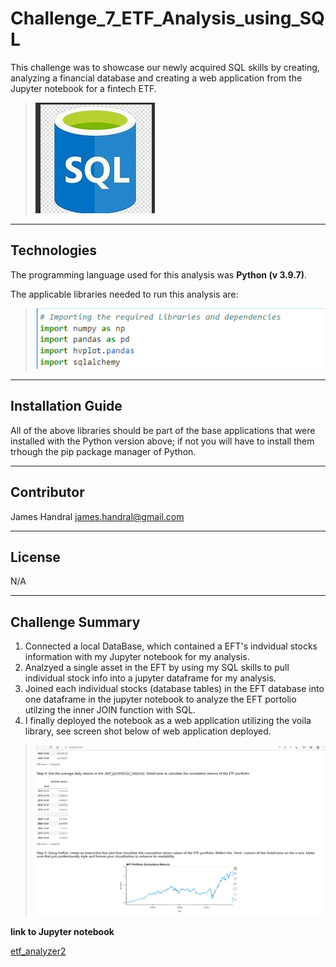 # Challenge_7_ETF_Analysis_using_SQL
This challenge was to showcase our newly acquired SQL skills by creating, analyzing a financial database  and creating a web application from the Jupyter notebook for a fintech ETF.

>![sql_image](./Images/sql_image.jpg)

---
## Technologies
The programming language used for this analysis was **Python (v 3.9.7)**.

The applicable libraries needed to run this analysis are:
>![required_libraries](./Images/required_libraries.png)

---
## Installation Guide 
All of the above libraries should be part of the base applications that were installed with the Python version above; if not you will have to install them trhough the pip package manager of Python.

---

## Contributor

James Handral
james.handral@gmail.com

---
## License 

N/A

---
## Challenge Summary 

1) Connected a local DataBase, which contained a EFT's indvidual stocks information with my Jupyter notebook for my analysis.
2) Analzyed a single asset in the EFT by using my SQL skills to pull individual stock info into a jupyter dataframe for my analysis.
3) Joined each individual stocks (database tables) in the EFT database into one dataframe in the jupyter notebook to analyze the EFT portolio utilzing the inner JOIN function with SQL.
4) I finally deployed the notebook as a web application utilizing the voila library, see screen shot below of web application deployed.

  >![voila_screen_shot](./Images/voila_screen_shot.png)




  **link to Jupyter notebook**

  [etf_analyzer2](./Starter_Code%20(8)/Starter_Code/etf_analyzer2.ipynb)



